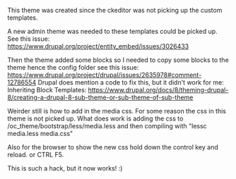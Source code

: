 This theme was created since the ckeditor was not picking up the custom templates.

A new admin theme was needed to these templates could be picked up.
See this issue: https://www.drupal.org/project/entity_embed/issues/3026433

Then the theme added some blocks so I needed to copy some blocks to the theme hence the config folder
see this issue: https://www.drupal.org/project/drupal/issues/2635978#comment-12786554
Drupal does mention a code to fix this, but it didn't work for me: Inheriting Block Templates:
https://www.drupal.org/docs/8/theming-drupal-8/creating-a-drupal-8-sub-theme-or-sub-theme-of-sub-theme

Weirder still is how to add in the media css. For some reason the css in this theme is not picked up.
What does work is adding the css to /oc_theme/bootstrap/less/media.less
and then compiling with "lessc media.less media.css"

Also for the browser to show the new css hold down the control key and reload. or CTRL F5.

This is such a hack, but it now works! :)